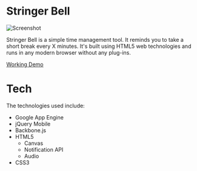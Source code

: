 # Stringer Bell

![Screenshot](http://i.imgur.com/865PUyeh.png)

Stringer Bell is a simple time management tool. It reminds you to take a short break every X minutes. It's built using HTML5 web technologies and runs in any modern browser without any plug-ins.

[Working Demo](http://stringerbellapp.appspot.com)

# Tech

The technologies used include:

* Google App Engine
* jQuery Mobile
* Backbone.js
* HTML5 
    * Canvas
    * Notification API
    * Audio
* CSS3

